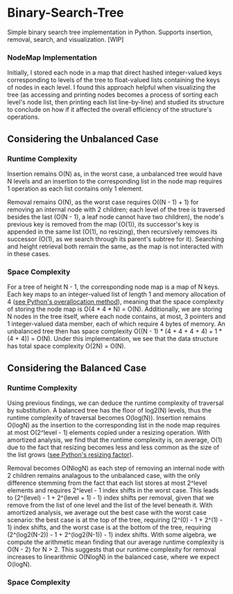 # Binary-Search-Tree
Simple binary search tree implementation in Python. Supports insertion, removal, search, and visualization. [WIP]

### NodeMap Implementation
Initially, I stored each node in a map that direct hashed integer-valued keys corresponding to levels of the tree to float-valued lists containing the keys of nodes in each level. I found this approach helpful when visualizing the tree (as accessing and printing nodes becomes a process of sorting each level's node list, then printing each list line-by-line) and studied its structure to conclude on how if it affected the overall efficiency of the structure's operations.

## Considering the Unbalanced Case

### Runtime Complexity
Insertion remains O(N) as, in the worst case, a unbalanced tree would have N levels and an insertion to the corresponding list in the node map requires 1 operation as each list contains only 1 element. 

Removal remains O(N), as the worst case requires O((N - 1) + 1) for removing an internal node with 2 children; each level of the tree is traversed besides the last (O(N - 1), a leaf node cannot have two children), the node's previous key is removed from the map (O(1)), its successor's key is appended in the same list (O(1), no resizing), then recursively removes its successor (O(1), as we search through its parent's subtree for it). Searching and height retrieval both remain the same, as the map is not interacted with in these cases.

### Space Complexity
For a tree of height N - 1, the corresponding node map is a map of N keys. Each key maps to an integer-valued list of length 1 and memory allocation of 4 ([see Python's overallocation method](https://github.com/python/cpython/blob/main/Objects/listobject.c#L46C11-L98)), meaning that the space complexity of storing the node map is O(4 * 4 * N) = O(N). Additionally, we are storing N nodes in the tree itself, where each node contains, at most, 3 pointers and 1 integer-valued data member, each of which require 4 bytes of memory. An unbalanced tree then has space complexity O((N - 1) * (4 + 4 + 4 + 4) + 1 * (4 + 4)) = O(N). Under this implementation, we see that the data structure has total space complexity O(2N) = O(N).

## Considering the Balanced Case

### Runtime Complexity
Using previous findings, we can deduce the runtime complexity of traversal by substitution. A balanced tree has the floor of log2(N) levels, thus the runtime complexity of traversal becomes O(log(N)). Insertion remains O(logN) as the insertion to the corresponding list in the node map requires at most O(2^level - 1) elements copied under a resizing operation. With amortized analysis, we find that the runtime complexity is, on average, O(1) due to the fact that resizing becomes less and less common as the size of the list grows ([see Python's resizing factor](https://github.com/python/cpython/blob/main/Objects/listobject.c#L46C11-L98)). 

Removal becomes O(NlogN) as each step of removing an internal node with 2 children remains analagous to the unbalanced case, with the only difference stemming from the fact that each list stores at most 2^level elements and requires 2^level - 1 index shifts in the worst case. This leads to (2^(level) - 1 + 2^(level + 1) - 1) index shifts per removal, given that we remove from the list of one level and the list of the level beneath it. With amortized analysis, we average out the best case with the worst case scenario: the best case is at the top of the tree, requiring (2^(0) - 1 + 2^(1) - 1) index shifts, and the worst case is at the bottom of the tree, requiring (2^(log2(N-2)) - 1 + 2^(log2(N-1)) - 1) index shifts. With some algebra, we compute the arithmetic mean finding that our average runtime complexity is O(N - 2) for N > 2. This suggests that our runtime complexity for removal increases to linearithmic O(NlogN) in the balanced case, where we expect O(logN).

### Space Complexity
